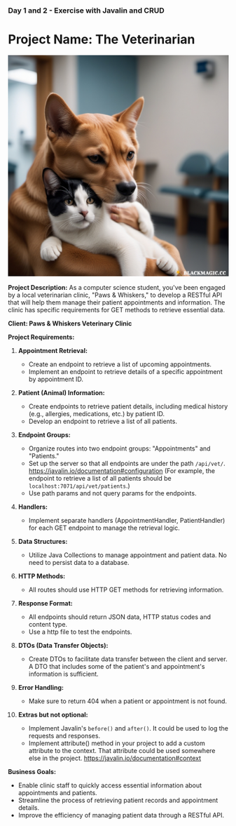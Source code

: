 ### Day 1 and 2 - Exercise with Javalin and CRUD


# **Project Name:** The Veterinarian


<img src="./images/animals.png" width="600" >

**Project Description:**
As a computer science student, you've been engaged by a local veterinarian clinic, "Paws & Whiskers," to develop a
RESTful API that will help them manage their patient appointments and information. The clinic has specific requirements
for GET methods to retrieve essential data.

**Client: Paws & Whiskers Veterinary Clinic**

**Project Requirements:**

1. **Appointment Retrieval:**
    - Create an endpoint to retrieve a list of upcoming appointments.
    - Implement an endpoint to retrieve details of a specific appointment by appointment ID.

2. **Patient (Animal) Information:**
    - Create endpoints to retrieve patient details, including medical history (e.g., allergies, medications, etc.) by patient ID.
    - Develop an endpoint to retrieve a list of all patients.

3. **Endpoint Groups:**
    - Organize routes into two endpoint groups: "Appointments" and "Patients."
    - Set up the server so that all endpoints are under the path `/api/vet/`. https://javalin.io/documentation#configuration
      (For example, the endpoint to retrieve a list of all patients should be `localhost:7071/api/vet/patients`.)
    - Use path params and not query params for the endpoints.

4. **Handlers:**
    - Implement separate handlers (AppointmentHandler, PatientHandler) for each GET endpoint to manage the retrieval logic.

5. **Data Structures:**
    - Utilize Java Collections to manage appointment and patient data. No need to persist data to a database.

6. **HTTP Methods:**
    - All routes should use HTTP GET methods for retrieving information.

7. **Response Format:**
    - All endpoints should return JSON data, HTTP status codes and content type.
    - Use a http file to test the endpoints.

8. **DTOs (Data Transfer Objects):**
    - Create DTOs to facilitate data transfer between the client and server. A DTO that includes some of the patient's and appointment's information is sufficient.

9. **Error Handling:**
    - Make sure to return 404 when a patient or appointment is not found.

10. **Extras but not optional:**
    - Implement Javalin's `before()` and `after()`. It could be used to log the requests and responses.
    - Implement attribute() method in your project to add a custom attribute to the context. That attribute could be used somewhere else in the project. https://javalin.io/documentation#context


**Business Goals:**
- Enable clinic staff to quickly access essential information about appointments and patients.
- Streamline the process of retrieving patient records and appointment details.
- Improve the efficiency of managing patient data through a RESTful API.

